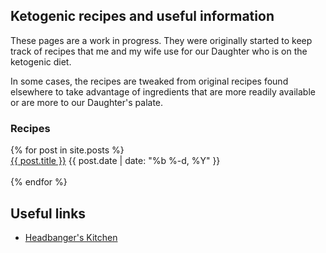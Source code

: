 ## Ketogenic recipes and useful information

These pages are a work in progress. They were originally started to keep track
of recipes that me and my wife use for our Daughter who is on the ketogenic
diet.

In some cases, the recipes are tweaked from original recipes found elsewhere
to take advantage of ingredients that are more readily available or are more
to our Daughter's palate.

### Recipes

<dl class="posts">
  {% for post in site.posts %}
    <dt>
		<a class="post-link" href="{{ post.url | relative_url }}">{{ post.title }}</a> {{ post.date | date: "%b %-d, %Y" }}
    </dt>
<br/>
  {% endfor %}
</dl>

## Useful links

* [Headbanger's Kitchen](https://headbangerskitchen.com/)

